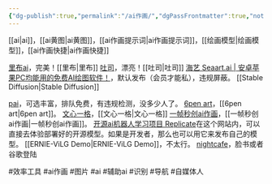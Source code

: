 ```yaml
---
{"dg-publish":true,"permalink":"/ai作画/","dgPassFrontmatter":true,"noteIcon":""}
---
```



[[ai\|ai]]，[[ai黄图\|ai黄图]]，[[ai作画提示词\|ai作画提示词]]，[[绘画模型\|绘画模型]]，[[ai作画快捷\|ai作画快捷]]

[里布ai](https://www.liblib.ai)，完美！[[里布\|里布]]
[吐司](https://tusiart.com/)，漂亮！[[吐司\|吐司]]
[海艺 Seaart.ai | 安卓苹果PC均能用的免费AI绘图软件！](https://www.seaart.ai/)，默认发布（会员才能私），违规屏蔽。
[[Stable Diffusion\|Stable Diffusion]]



[pai](https://artpai.xyz)，可选丰富，排队免费，有违规检测，没多少人了。
[6pen art](https://6pen.art)，[[6pen art\|6pen art]]。
[文心一格](https://yige.baidu.com/)，[[文心一格\|文心一格]]
[一帧秒创ai作画](https://aigc.yizhentv.com/h5/ai-paint)，[[一帧秒创ai作画\|一帧秒创ai作画]]。
[开源ai机器人学习项目 Replicate](https://replicate.com)在这个网站内，可以直接去体验部署好的开源模型。如果是开发者，那么也可以用它来发布自己的模型。
[[ERNIE-ViLG Demo\|ERNIE-ViLG Demo]]，不太行。
[nightcafe](https://creator.nightcafe.studio/)，脸书或者谷歌登陆


 #效率工具  #ai作画 #图片 #ai #辅助ai #识别 #导航 #自媒体人 